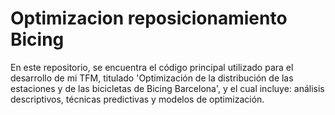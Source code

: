 # Optimizacion reposicionamiento Bicing
En este repositorio, se encuentra el código principal utilizado para el desarrollo de mi TFM, titulado 'Optimización de la distribución de las estaciones y de las bicicletas de Bicing Barcelona', y el cual incluye: análisis descriptivos, técnicas predictivas y modelos de optimización.
